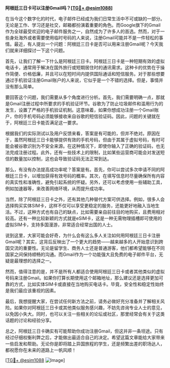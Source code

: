 **阿根廷三日卡可以注册Gmail吗？[[TG💪+ @esim1088](https://t.me/s/esim1088)]**

在当今这个数字化的时代，电子邮件已经成为我们日常生活中不可或缺的一部分。无论是工作、学习还是社交，邮箱都扮演着重要的角色。而Google旗下的Gmail作为全球最受欢迎的电子邮件服务之一，自然成为了许多人的首选。然而，对于一些身处海外或者需要使用临时号码的人来说，注册Gmail可能并不是一件轻松的事情。最近，有人提出一个问题：阿根廷三日卡是否可以用来注册Gmail呢？今天我们就来详细探讨一下这个问题。

首先，让我们了解一下什么是阿根廷三日卡。阿根廷三日卡是一种短期有效的虚拟电话卡，通常用于解决在国外旅行或短期居住时的通讯需求。这种卡的优势在于操作简便、价格低廉，并且可以在短时间内提供国际通话和短信服务。对于那些想要通过手机验证注册Gmail账户的人来说，它似乎是一个不错的选择。但是，事情并没有那么简单。

要回答这个问题，我们需要从多个角度进行分析。首先，我们需要明确一点，那就是Gmail注册过程中所要求的手机验证环节。谷歌为了防止垃圾邮件和滥用行为的发生，设置了严格的手机验证机制。这意味着，如果你想成功注册一个Gmail账户，你的手机号码必须能够接收来自谷歌的短信验证码。因此，问题的关键就在于，阿根廷三日卡能否满足这一要求。

根据我们的实际测试以及用户反馈来看，答案是有可能的，但并不绝对。原因在于，虽然阿根廷三日卡能够提供有效的手机号码，但由于其属于虚拟号码，有时可能会被谷歌识别为不安全来源。在这种情况下，即使你输入了正确的验证码，也无法完成注册过程。此外，还有一些技术上的限制，比如某些运营商可能会对发送短信的数量加以控制，这也会导致验证码无法正常到达。

那么，有没有办法提高成功率呢？答案是有。首先，你可以尝试多次申请不同的阿根廷三日卡，以增加获得有效号码的概率。其次，在填写信息时尽量确保所有内容的真实性和准确性，避免引起系统的怀疑。另外，还可以考虑使用一些辅助工具，例如加速器等，来改善网络环境，从而提升成功率。

当然，除了阿根廷三日卡之外，还有其他几种替代方案可供选择。例如，很多人会选择购买实体SIM卡，这样不仅可以享受更稳定的服务，还能更好地融入当地生活。不过，这种方式也有自己的缺点，比如需要亲自前往目的地购买，且费用相对较高。还有一种比较新颖的方式就是eSIM卡，这是一种无需物理插槽即可使用的虚拟SIM卡，支持多国漫游，非常适合经常出国的人士。

说到这里，大家可能会好奇，为什么会有这么多人关注如何用阿根廷三日卡注册Gmail呢？其实，这背后反映出了一个更大的趋势——越来越多的人开始意识到跨国交流的重要性。无论是留学生、商务人士还是普通游客，他们都希望能够在不同国家之间保持顺畅的沟通。而Gmail作为一个功能强大且免费的电子邮件平台，无疑是最理想的选择之一。

然而，值得注意的是，并不是所有人都适合使用阿根廷三日卡或者其他类似的虚拟号码来注册Gmail。如果你打算长期使用这个邮箱地址，那么建议还是选择更加可靠的方式，比如实体SIM卡或直接在当地购买电话卡。毕竟，安全性和稳定性始终是我们最应该重视的因素。

最后，我想提醒大家，在尝试任何新方法之前，请务必做好充分准备并了解相关风险。如果你对阿根廷三日卡或其他类似服务感兴趣，不妨先咨询专业人士的意见，以免因小失大。同时，也可以关注一些相关的论坛或社区，那里经常会有关于这类话题的讨论和经验分享。

总之，阿根廷三日卡确实有可能帮助你成功注册Gmail，但这并非一条坦途。只有经过仔细权衡利弊之后，才能做出最适合自己的决定。希望这篇文章能给大家带来一些启发和帮助。无论你是即将踏上异国旅程的学生，还是频繁出差的职场达人，都祝愿你在未来的道路上一帆风顺！

[[TG💪+ @esim1088](https://t.me/s/esim1088) ![Image](https://i.postimg.cc/4NQfJmqS/Snipaste-2025-05-13-00-14-12.png)]